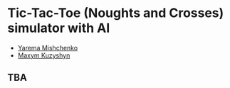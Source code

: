 # Tic-Tac-Toe (Noughts and Crosses) simulator with AI

- [Yarema Mishchenko](https://github.com/ravenbornjb)
- [Maxym Kuzyshyn](https://github.com/maxymkuz)

## TBA